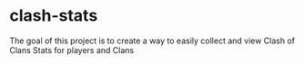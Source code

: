 # clash-stats
The goal of this project is to create a way to easily collect and view Clash of Clans Stats for players and Clans
